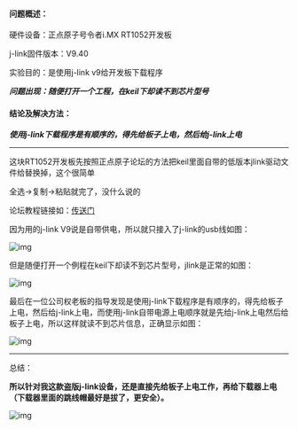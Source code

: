 #### 问题概述：

硬件设备：正点原子号令者i.MX RT1052开发板

j-link固件版本：V9.40

实验目的：是使用j-link v9给开发板下载程序

***问题出现：随便打开一个工程，在keil下却读不到芯片型号***

#### 结论及解决方法：

***使用j-link下载程序是有顺序的，得先给板子上电，然后给j-link上电***

------

这块RT1052开发板先按照正点原子论坛的方法把keil里面自带的低版本jlink驱动文件给替换掉，这个很简单

全选->复制->粘贴就完了，没什么说的

论坛教程链接如：[传送门](http://www.openedv.com/forum.php?mod=viewthread&tid=270716)

因为用的j-link V9说是自带供电，所以就只接入了j-link的usb线如图：

![img](https://img2018.cnblogs.com/blog/1269466/201904/1269466-20190408164808758-1743812825.png)

 但是随便打开一个例程在keil下却读不到芯片型号，jlink是正常的如图：

![img](https://img2018.cnblogs.com/blog/1269466/201904/1269466-20190408165124171-1427525353.png)

最后在一位公司权老板的指导发现是使用j-link下载程序是有顺序的，得先给板子上电，然后给j-link上电，而使用j-link自带电源上电顺序就是先给j-link上电然后给板子上电，所以这样就读不到芯片信息，正确显示如图：

![img](https://img2018.cnblogs.com/blog/1269466/201904/1269466-20190408165749531-546490897.png)

------

总结：

**所以针对我这款盗版j-link设备，还是直接先给板子上电工作，再给下载器上电（下载器里面的跳线帽最好是拔了，更安全）。**

![img](https://img2018.cnblogs.com/blog/1269466/201904/1269466-20190408170414939-736134033.png)

 
